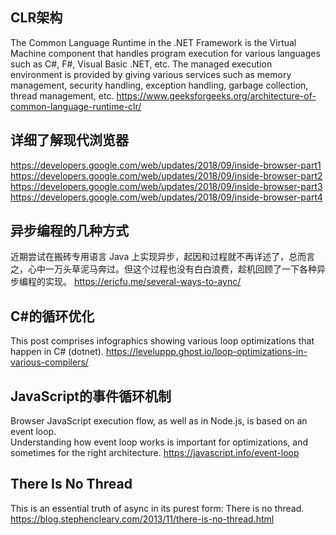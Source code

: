﻿## CLR架构
The Common Language Runtime in the .NET Framework is the Virtual Machine component that handles program execution for various languages such as C#, F#, Visual Basic .NET, etc. The managed execution environment is provided by giving various services such as memory management, security handling, exception handling, garbage collection, thread management, etc.
https://www.geeksforgeeks.org/architecture-of-common-language-runtime-clr/

## 详细了解现代浏览器
https://developers.google.com/web/updates/2018/09/inside-browser-part1  
https://developers.google.com/web/updates/2018/09/inside-browser-part2  
https://developers.google.com/web/updates/2018/09/inside-browser-part3  
https://developers.google.com/web/updates/2018/09/inside-browser-part4 

## 异步编程的几种方式
近期尝试在搬砖专用语言 Java 上实现异步，起因和过程就不再详述了，总而言之，心中一万头草泥马奔过。但这个过程也没有白白浪费，趁机回顾了一下各种异步编程的实现。
https://ericfu.me/several-ways-to-aync/

## C#的循环优化
This post comprises infographics showing various loop optimizations that happen in C# (dotnet).
https://leveluppp.ghost.io/loop-optimizations-in-various-compilers/

## JavaScript的事件循环机制
Browser JavaScript execution flow, as well as in Node.js, is based on an event loop.  
Understanding how event loop works is important for optimizations, and sometimes for the right architecture.
https://javascript.info/event-loop

## There Is No Thread
This is an essential truth of async in its purest form: There is no thread.
https://blog.stephencleary.com/2013/11/there-is-no-thread.html
